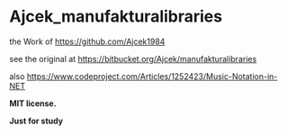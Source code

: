 # Ajcek_manufakturalibraries

the Work of https://github.com/Ajcek1984

see the original at https://bitbucket.org/Ajcek/manufakturalibraries

also https://www.codeproject.com/Articles/1252423/Music-Notation-in-NET

**MIT license.**

**Just for study**
